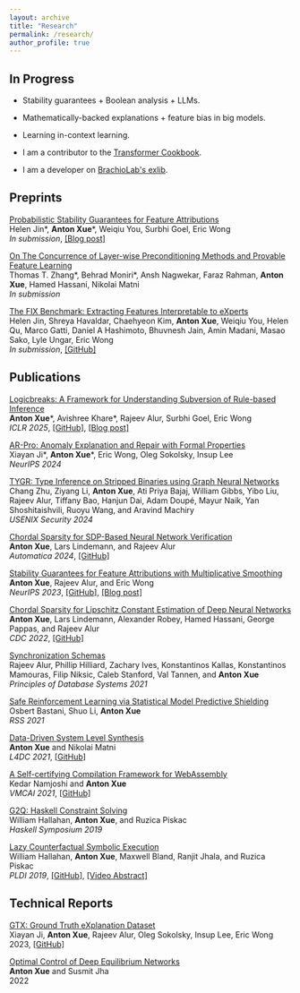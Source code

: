```yaml
---
layout: archive
title: "Research"
permalink: /research/
author_profile: true
---
```


## In Progress

* Stability guarantees + Boolean analysis + LLMs.

* Mathematically-backed explanations + feature bias in big models.

* Learning in-context learning.

* I am a contributor to the [Transformer Cookbook](https://github.com/pentagonalize/Transformer-Cookbook).

* I am a developer on [BrachioLab's exlib](https://github.com/BrachioLab/exlib).


## Preprints

[Probabilistic Stability Guarantees for Feature Attributions](https://www.arxiv.org/abs/2504.13787)<br>
Helen Jin\*, <b>Anton Xue</b>\*, Weiqiu You, Surbhi Goel, Eric Wong<br>
<i>In submission</i>, [[Blog post]](https://debugml.github.io/soft-stability/)


[On The Concurrence of Layer-wise Preconditioning Methods and Provable Feature Learning](https://www.arxiv.org/abs/2502.01763)<br>
Thomas T. Zhang\*, Behrad Moniri\*, Ansh Nagwekar, Faraz Rahman, <b>Anton Xue</b>, Hamed Hassani, Nikolai Matni<br>
<i>In submission</i>


[The FIX Benchmark: Extracting Features Interpretable to eXperts](https://arxiv.org/abs/2409.13684)<br>
Helen Jin, Shreya Havaldar, Chaehyeon Kim, <b>Anton Xue</b>, Weiqiu You, Helen Qu, Marco Gatti, Daniel A Hashimoto, Bhuvnesh Jain, Amin Madani, Masao Sako, Lyle Ungar, Eric Wong<br>
<i>In submission</i>, [[GitHub]](https://github.com/BrachioLab/exlib)


## Publications
[Logicbreaks: A Framework for Understanding Subversion of Rule-based Inference](https://arxiv.org/abs/2407.00075)<br>
<b>Anton Xue</b>\*, Avishree Khare\*, Rajeev Alur, Surbhi Goel, Eric Wong<br>
<i>ICLR 2025</i>, [[GitHub]](https://github.com/AntonXue/tf_logic), [[Blog post]](https://debugml.github.io/logicbreaks/)


[AR-Pro: Anomaly Explanation and Repair with Formal Properties](/files/papers/ji2025arpro.pdf)<br>
Xiayan Ji\*, <b>Anton Xue</b>\*, Eric Wong, Oleg Sokolsky, Insup Lee<br>
<i>NeurIPS 2024</i>

[TYGR: Type Inference on Stripped Binaries using Graph Neural Networks](https://www.cis.upenn.edu/~alur/Usenix-Security24.pdf)<br>
Chang Zhu, Ziyang Li, <b>Anton Xue</b>, Ati Priya Bajaj, William Gibbs, Yibo Liu, Rajeev Alur, Tiffany Bao, Hanjun Dai, Adam Doupé, Mayur Naik, Yan Shoshitaishvili, Ruoyu Wang, and Aravind Machiry<br>
<i>USENIX Security 2024</i>

[Chordal Sparsity for SDP-Based Neural Network Verification](https://arxiv.org/abs/2206.03482)<br>
<b>Anton Xue</b>, Lars Lindemann, and Rajeev Alur<br>
<i>Automatica 2024</i>, [[GitHub]](https://github.com/AntonXue/nn-sdp/)

[Stability Guarantees for Feature Attributions with Multiplicative Smoothing](https://arxiv.org/abs/2307.05902)<br>
<b>Anton Xue</b>, Rajeev Alur, and Eric Wong<br>
<i>NeurIPS 2023</i>, [[GitHub]](https://github.com/debugml/mus), [[Blog post]](https://debugml.github.io/multiplicative-smoothing/)

[Chordal Sparsity for Lipschitz Constant Estimation of Deep Neural Networks](https://arxiv.org/abs/2204.00846)<br>
<b>Anton Xue</b>, Lars Lindemann, Alexander Robey, Hamed Hassani, George Pappas, and Rajeev Alur<br>
<i>CDC 2022</i>, [[GitHub]](https://github.com/AntonXue/chordal-lipsdp)

[Synchronization Schemas](/files/papers/alur2021synchronization.pdf)<br>
Rajeev Alur, Phillip Hilliard, Zachary Ives, Konstantinos Kallas, Konstantinos Mamouras, Filip Niksic, Caleb Stanford, Val Tannen, and <b>Anton Xue</b><br>
<i>Principles of Database Systems 2021</i>

[Safe Reinforcement Learning via Statistical Model Predictive Shielding](/files/papers/bastani2021safe.pdf)<br>
Osbert Bastani, Shuo Li, <b>Anton Xue</b><br>
<i>RSS 2021</i>

[Data-Driven System Level Synthesis](https://arxiv.org/abs/2011.10674)<br>
<b>Anton Xue</b> and Nikolai Matni<br>
<i>L4DC 2021</i>, [[GitHub]](https://github.com/unstable-zeros/data-driven-sls)

[A Self-certifying Compilation Framework for WebAssembly](/files/papers/namjoshi2021self.pdf)<br>
Kedar Namjoshi and <b>Anton Xue</b><br>
<i>VMCAI 2021</i>, [[GitHub]](https://github.com/nokia/web-assembly-self-certifying-compilation-framework)

[G2Q: Haskell Constraint Solving](/files/papers/hallahan2019g2q.pdf)<br>
William Hallahan, <b>Anton Xue</b>, and Ruzica Piskac<br>
<i>Haskell Symposium 2019</i>

[Lazy Counterfactual Symbolic Execution](/files/papers/hallahan2019lazy.pdf)<br>
William Hallahan, <b>Anton Xue</b>, Maxwell Bland, Ranjit Jhala, and Ruzica Piskac<br>
<i>PLDI 2019</i>, [[GitHub]](https://github.com/BillHallahan/G2), [[Video Abstract]](https://www.youtube.com/watch?v=zm08WsaxOlk)


## Technical Reports
[GTX: Ground Truth eXplanation Dataset](/files/papers/ji2023gtx.pdf)<br>
Xiayan Ji, <b>Anton Xue</b>, Rajeev Alur, Oleg Sokolsky, Insup Lee, Eric Wong<br>
2023, [[GitHub]](https://github.com/xjiae/HDDDS)

[Optimal Control of Deep Equilibrium Networks](/files/papers/xue2022optimal.pdf)<br>
<b>Anton Xue</b> and Susmit Jha<br>
2022